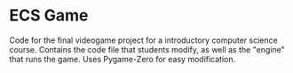 # ECS Game
Code for the final videogame project for a introductory computer science course.
Contains the code file that students modify, as well as the "engine" that runs the game.
Uses Pygame-Zero for easy modification.
